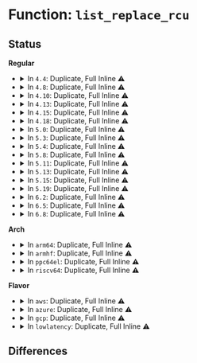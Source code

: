 # Function: <code>list_replace_rcu</code>

## Status
<b>Regular</b>
<ul>
<li>
<details>
<summary>In <code>4.4</code>: Duplicate, Full Inline ⚠️</summary>

**Collision:** Static Duplication

**Inline:** Full

**Transformation:** False

**Instances:**

```
In kernel/auditfilter.c (ffffffff81125a78)
Location: include/linux/rculist.h:171
Inline: True
Inline callers:
  - kernel/auditfilter.c:audit_update_lsm_rules
```
```
In kernel/audit_tree.c (ffffffff8112b192)
Location: include/linux/rculist.h:171
Inline: True
Inline callers:
  - kernel/audit_tree.c:tag_mount
  - kernel/audit_tree.c:untag_chunk
```
```
In fs/exec.c (ffffffff812134df)
Location: include/linux/rculist.h:171
Inline: True
```
```
In security/apparmor/policy.c (ffffffff8137f698)
Location: include/linux/rculist.h:171
Inline: True
Inline callers:
  - security/apparmor/policy.c:__replace_profile
```
```
In security/yama/yama_lsm.c (ffffffff81395069)
Location: include/linux/rculist.h:171
Inline: True
Inline callers:
  - security/yama/yama_lsm.c:yama_ptracer_add
```
</details>
</li>
<li>
<details>
<summary>In <code>4.8</code>: Duplicate, Full Inline ⚠️</summary>

**Collision:** Static Duplication

**Inline:** Full

**Transformation:** False

**Instances:**

```
In kernel/auditfilter.c (ffffffff8112d8f3)
Location: include/linux/rculist.h:171
Inline: True
Inline callers:
  - kernel/auditfilter.c:audit_update_lsm_rules
```
```
In kernel/audit_tree.c (ffffffff81133396)
Location: include/linux/rculist.h:171
Inline: True
Inline callers:
  - kernel/audit_tree.c:tag_mount
  - kernel/audit_tree.c:untag_chunk
```
```
In fs/exec.c (ffffffff8123a038)
Location: include/linux/rculist.h:171
Inline: True
```
```
In security/apparmor/policy.c (ffffffff813b8ea7)
Location: include/linux/rculist.h:171
Inline: True
Inline callers:
  - security/apparmor/policy.c:__replace_profile
```
```
In security/yama/yama_lsm.c (ffffffff813d0be9)
Location: include/linux/rculist.h:171
Inline: True
Inline callers:
  - security/yama/yama_lsm.c:yama_ptracer_add
```
</details>
</li>
<li>
<details>
<summary>In <code>4.10</code>: Duplicate, Full Inline ⚠️</summary>

**Collision:** Static Duplication

**Inline:** Full

**Transformation:** False

**Instances:**

```
In kernel/auditfilter.c (ffffffff81137623)
Location: include/linux/rculist.h:169
Inline: True
Inline callers:
  - kernel/auditfilter.c:audit_update_lsm_rules
```
```
In kernel/audit_tree.c (ffffffff8113d0ca)
Location: include/linux/rculist.h:169
Inline: True
Inline callers:
  - kernel/audit_tree.c:tag_mount
  - kernel/audit_tree.c:untag_chunk
```
```
In fs/exec.c (ffffffff8124cd83)
Location: include/linux/rculist.h:169
Inline: True
```
```
In security/apparmor/policy.c (ffffffff813d0267)
Location: include/linux/rculist.h:169
Inline: True
Inline callers:
  - security/apparmor/policy.c:__replace_profile
```
```
In security/yama/yama_lsm.c (ffffffff813e82e9)
Location: include/linux/rculist.h:169
Inline: True
Inline callers:
  - security/yama/yama_lsm.c:yama_ptracer_add
```
</details>
</li>
<li>
<details>
<summary>In <code>4.13</code>: Duplicate, Full Inline ⚠️</summary>

**Collision:** Static Duplication

**Inline:** Full

**Transformation:** False

**Instances:**

```
In kernel/auditfilter.c (ffffffff81138b83)
Location: include/linux/rculist.h:169
Inline: True
Inline callers:
  - kernel/auditfilter.c:audit_update_lsm_rules
```
```
In kernel/audit_tree.c (ffffffff8113e6ed)
Location: include/linux/rculist.h:169
Inline: True
Inline callers:
  - kernel/audit_tree.c:tag_mount
  - kernel/audit_tree.c:untag_chunk
```
```
In fs/exec.c (ffffffff81258db4)
Location: include/linux/rculist.h:169
Inline: True
```
```
In security/apparmor/policy.c (ffffffff813e3a4f)
Location: include/linux/rculist.h:169
Inline: True
Inline callers:
  - security/apparmor/policy.c:__replace_profile
```
```
In security/yama/yama_lsm.c (ffffffff813f4806)
Location: include/linux/rculist.h:169
Inline: True
Inline callers:
  - security/yama/yama_lsm.c:yama_ptracer_add
```
</details>
</li>
<li>
<details>
<summary>In <code>4.15</code>: Duplicate, Full Inline ⚠️</summary>

**Collision:** Static Duplication

**Inline:** Full

**Transformation:** False

**Instances:**

```
In kernel/auditfilter.c (ffffffff81145873)
Location: include/linux/rculist.h:170
Inline: True
Inline callers:
  - kernel/auditfilter.c:audit_update_lsm_rules
```
```
In kernel/audit_tree.c (ffffffff8114b4f7)
Location: include/linux/rculist.h:170
Inline: True
Inline callers:
  - kernel/audit_tree.c:tag_mount
  - kernel/audit_tree.c:untag_chunk
```
```
In fs/exec.c (ffffffff8127af4a)
Location: include/linux/rculist.h:170
Inline: True
```
```
In security/apparmor/policy.c (ffffffff8140a851)
Location: include/linux/rculist.h:170
Inline: True
Inline callers:
  - security/apparmor/policy.c:__replace_profile
```
```
In security/yama/yama_lsm.c (ffffffff8141c8b6)
Location: include/linux/rculist.h:170
Inline: True
Inline callers:
  - security/yama/yama_lsm.c:yama_ptracer_add
```
</details>
</li>
<li>
<details>
<summary>In <code>4.18</code>: Duplicate, Full Inline ⚠️</summary>

**Collision:** Static Duplication

**Inline:** Full

**Transformation:** False

**Instances:**

```
In kernel/auditfilter.c (ffffffff8115428a)
Location: include/linux/rculist.h:170
Inline: True
Inline callers:
  - kernel/auditfilter.c:audit_update_lsm_rules
```
```
In kernel/audit_tree.c (ffffffff8115a61a)
Location: include/linux/rculist.h:170
Inline: True
Inline callers:
  - kernel/audit_tree.c:tag_mount
  - kernel/audit_tree.c:untag_chunk
```
```
In fs/exec.c (ffffffff812a2634)
Location: include/linux/rculist.h:170
Inline: True
```
```
In security/apparmor/policy.c (ffffffff8143c0c7)
Location: include/linux/rculist.h:170
Inline: True
Inline callers:
  - security/apparmor/policy.c:__replace_profile
```
```
In security/yama/yama_lsm.c (ffffffff8144ec5d)
Location: include/linux/rculist.h:170
Inline: True
Inline callers:
  - security/yama/yama_lsm.c:yama_ptracer_add
```
</details>
</li>
<li>
<details>
<summary>In <code>5.0</code>: Duplicate, Full Inline ⚠️</summary>

**Collision:** Static Duplication

**Inline:** Full

**Transformation:** False

**Instances:**

```
In kernel/auditfilter.c (ffffffff811610aa)
Location: include/linux/rculist.h:170
Inline: True
Inline callers:
  - kernel/auditfilter.c:audit_update_lsm_rules
```
```
In kernel/audit_tree.c (ffffffff81166bcd)
Location: include/linux/rculist.h:170
Inline: True
Inline callers:
  - kernel/audit_tree.c:replace_chunk
```
```
In fs/exec.c (ffffffff812b7223)
Location: include/linux/rculist.h:170
Inline: True
```
```
In security/apparmor/policy.c (ffffffff81458f37)
Location: include/linux/rculist.h:170
Inline: True
Inline callers:
  - security/apparmor/policy.c:__replace_profile
```
```
In security/yama/yama_lsm.c (ffffffff8146bc2d)
Location: include/linux/rculist.h:170
Inline: True
Inline callers:
  - security/yama/yama_lsm.c:yama_ptracer_add
```
</details>
</li>
<li>
<details>
<summary>In <code>5.3</code>: Duplicate, Full Inline ⚠️</summary>

**Collision:** Static Duplication

**Inline:** Full

**Transformation:** False

**Instances:**

```
In kernel/auditfilter.c (ffffffff8116d74e)
Location: include/linux/rculist.h:170
Inline: True
Inline callers:
  - kernel/auditfilter.c:audit_update_lsm_rules
```
```
In kernel/audit_tree.c (ffffffff8117374d)
Location: include/linux/rculist.h:170
Inline: True
Inline callers:
  - kernel/audit_tree.c:replace_chunk
```
```
In fs/exec.c (ffffffff812d4c1b)
Location: include/linux/rculist.h:170
Inline: True
Inline callers:
  - fs/exec.c:de_thread
```
```
In security/apparmor/policy.c (ffffffff814866bd)
Location: include/linux/rculist.h:170
Inline: True
Inline callers:
  - security/apparmor/policy.c:__replace_profile
```
```
In security/yama/yama_lsm.c (ffffffff81498c0d)
Location: include/linux/rculist.h:170
Inline: True
Inline callers:
  - security/yama/yama_lsm.c:yama_ptracer_add
```
```
In security/integrity/ima/ima_policy.c (ffffffff8149f61f)
Location: include/linux/rculist.h:170
Inline: True
Inline callers:
  - security/integrity/ima/ima_policy.c:ima_lsm_policy_change
```
</details>
</li>
<li>
<details>
<summary>In <code>5.4</code>: Duplicate, Full Inline ⚠️</summary>

**Collision:** Static Duplication

**Inline:** Full

**Transformation:** False

**Instances:**

```
In kernel/auditfilter.c (ffffffff811795ee)
Location: include/linux/rculist.h:188
Inline: True
Inline callers:
  - kernel/auditfilter.c:audit_update_lsm_rules
```
```
In kernel/audit_tree.c (ffffffff8117f5bd)
Location: include/linux/rculist.h:188
Inline: True
Inline callers:
  - kernel/audit_tree.c:replace_chunk
```
```
In fs/exec.c (ffffffff812e679b)
Location: include/linux/rculist.h:188
Inline: True
Inline callers:
  - fs/exec.c:de_thread
```
```
In security/apparmor/policy.c (ffffffff814a056d)
Location: include/linux/rculist.h:188
Inline: True
Inline callers:
  - security/apparmor/policy.c:__replace_profile
```
```
In security/yama/yama_lsm.c (ffffffff814b2b3d)
Location: include/linux/rculist.h:188
Inline: True
Inline callers:
  - security/yama/yama_lsm.c:yama_ptracer_add
```
```
In security/integrity/ima/ima_policy.c (ffffffff814b9bee)
Location: include/linux/rculist.h:188
Inline: True
Inline callers:
  - security/integrity/ima/ima_policy.c:ima_lsm_policy_change
```
</details>
</li>
<li>
<details>
<summary>In <code>5.8</code>: Duplicate, Full Inline ⚠️</summary>

**Collision:** Static Duplication

**Inline:** Full

**Transformation:** False

**Instances:**

```
In kernel/auditfilter.c (ffffffff8118bb2e)
Location: include/linux/rculist.h:198
Inline: True
Inline callers:
  - kernel/auditfilter.c:update_lsm_rules
```
```
In kernel/audit_tree.c (ffffffff81192c37)
Location: include/linux/rculist.h:198
Inline: True
Inline callers:
  - kernel/audit_tree.c:replace_chunk
```
```
In fs/exec.c (ffffffff8131e035)
Location: include/linux/rculist.h:198
Inline: True
Inline callers:
  - fs/exec.c:de_thread
```
```
In security/apparmor/policy.c (ffffffff814fa414)
Location: include/linux/rculist.h:198
Inline: True
Inline callers:
  - security/apparmor/policy.c:__replace_profile
```
```
In security/yama/yama_lsm.c (ffffffff81511e31)
Location: include/linux/rculist.h:198
Inline: True
Inline callers:
  - security/yama/yama_lsm.c:yama_ptracer_add
```
```
In security/integrity/ima/ima_policy.c (ffffffff81518bca)
Location: include/linux/rculist.h:198
Inline: True
Inline callers:
  - security/integrity/ima/ima_policy.c:ima_lsm_update_rules
```
</details>
</li>
<li>
<details>
<summary>In <code>5.11</code>: Duplicate, Full Inline ⚠️</summary>

**Collision:** Static Duplication

**Inline:** Full

**Transformation:** False

**Instances:**

```
In kernel/auditfilter.c (ffffffff81188d3e)
Location: include/linux/rculist.h:206
Inline: True
Inline callers:
  - kernel/auditfilter.c:update_lsm_rules
```
```
In kernel/audit_tree.c (ffffffff8118fdae)
Location: include/linux/rculist.h:206
Inline: True
Inline callers:
  - kernel/audit_tree.c:replace_chunk
```
```
In fs/exec.c (ffffffff81329545)
Location: include/linux/rculist.h:206
Inline: True
Inline callers:
  - fs/exec.c:de_thread
```
```
In security/apparmor/policy.c (ffffffff81517194)
Location: include/linux/rculist.h:206
Inline: True
Inline callers:
  - security/apparmor/policy.c:__replace_profile
```
```
In security/yama/yama_lsm.c (ffffffff8152ecc6)
Location: include/linux/rculist.h:206
Inline: True
Inline callers:
  - security/yama/yama_lsm.c:yama_ptracer_add
```
```
In security/integrity/ima/ima_policy.c (ffffffff81535c0a)
Location: include/linux/rculist.h:206
Inline: True
Inline callers:
  - security/integrity/ima/ima_policy.c:ima_lsm_update_rules
```
</details>
</li>
<li>
<details>
<summary>In <code>5.13</code>: Duplicate, Full Inline ⚠️</summary>

**Collision:** Static Duplication

**Inline:** Full

**Transformation:** False

**Instances:**

```
In kernel/auditfilter.c (ffffffff8118a6da)
Location: include/linux/rculist.h:206
Inline: True
Inline callers:
  - kernel/auditfilter.c:audit_update_lsm_rules
```
```
In kernel/audit_tree.c (ffffffff81190cda)
Location: include/linux/rculist.h:206
Inline: True
Inline callers:
  - kernel/audit_tree.c:replace_chunk
```
```
In fs/exec.c (ffffffff8132f355)
Location: include/linux/rculist.h:206
Inline: True
Inline callers:
  - fs/exec.c:de_thread
```
```
In security/apparmor/policy.c (ffffffff8151da40)
Location: include/linux/rculist.h:206
Inline: True
Inline callers:
  - security/apparmor/policy.c:__replace_profile
```
```
In security/yama/yama_lsm.c (ffffffff81535467)
Location: include/linux/rculist.h:206
Inline: True
Inline callers:
  - security/yama/yama_lsm.c:yama_ptracer_add
```
```
In security/integrity/ima/ima_policy.c (ffffffff8153e311)
Location: include/linux/rculist.h:206
Inline: True
Inline callers:
  - security/integrity/ima/ima_policy.c:ima_lsm_update_rules
```
</details>
</li>
<li>
<details>
<summary>In <code>5.15</code>: Duplicate, Full Inline ⚠️</summary>

**Collision:** Static Duplication

**Inline:** Full

**Transformation:** False

**Instances:**

```
In kernel/auditfilter.c (ffffffff811b323c)
Location: include/linux/rculist.h:197
Inline: True
Inline callers:
  - kernel/auditfilter.c:audit_update_lsm_rules
```
```
In kernel/audit_tree.c (ffffffff811b9bba)
Location: include/linux/rculist.h:197
Inline: True
Inline callers:
  - kernel/audit_tree.c:replace_chunk
```
```
In fs/exec.c (ffffffff8137cb35)
Location: include/linux/rculist.h:197
Inline: True
Inline callers:
  - fs/exec.c:de_thread
```
```
In security/apparmor/policy.c (ffffffff8157bb30)
Location: include/linux/rculist.h:197
Inline: True
Inline callers:
  - security/apparmor/policy.c:__replace_profile
```
```
In security/yama/yama_lsm.c (ffffffff81593a35)
Location: include/linux/rculist.h:197
Inline: True
Inline callers:
  - security/yama/yama_lsm.c:yama_ptracer_add
```
```
In security/integrity/ima/ima_policy.c (ffffffff8159d49b)
Location: include/linux/rculist.h:197
Inline: True
Inline callers:
  - security/integrity/ima/ima_policy.c:ima_lsm_update_rules
```
</details>
</li>
<li>
<details>
<summary>In <code>5.19</code>: Duplicate, Full Inline ⚠️</summary>

**Collision:** Static Duplication

**Inline:** Full

**Transformation:** False

**Instances:**

```
In kernel/auditfilter.c (ffffffff811e568c)
Location: include/linux/rculist.h:197
Inline: True
Inline callers:
  - kernel/auditfilter.c:audit_update_lsm_rules
```
```
In kernel/audit_tree.c (ffffffff811ecd08)
Location: include/linux/rculist.h:197
Inline: True
Inline callers:
  - kernel/audit_tree.c:replace_chunk
```
```
In fs/exec.c (ffffffff813fbe7b)
Location: include/linux/rculist.h:197
Inline: True
Inline callers:
  - fs/exec.c:de_thread
```
```
In security/apparmor/policy.c (ffffffff8161a115)
Location: include/linux/rculist.h:197
Inline: True
Inline callers:
  - security/apparmor/policy.c:__replace_profile
```
```
In security/yama/yama_lsm.c (ffffffff81635232)
Location: include/linux/rculist.h:197
Inline: True
Inline callers:
  - security/yama/yama_lsm.c:yama_ptracer_add
```
```
In security/integrity/ima/ima_policy.c (ffffffff81642710)
Location: include/linux/rculist.h:197
Inline: True
Inline callers:
  - security/integrity/ima/ima_policy.c:ima_lsm_update_rules
```
</details>
</li>
<li>
<details>
<summary>In <code>6.2</code>: Duplicate, Full Inline ⚠️</summary>

**Collision:** Static Duplication

**Inline:** Full

**Transformation:** False

**Instances:**

```
In kernel/auditfilter.c (ffffffff8122b71c)
Location: include/linux/rculist.h:197
Inline: True
Inline callers:
  - kernel/auditfilter.c:audit_update_lsm_rules
```
```
In kernel/audit_tree.c (ffffffff81233288)
Location: include/linux/rculist.h:197
Inline: True
Inline callers:
  - kernel/audit_tree.c:replace_chunk
```
```
In fs/exec.c (ffffffff81484f2b)
Location: include/linux/rculist.h:197
Inline: True
Inline callers:
  - fs/exec.c:de_thread
```
```
In security/apparmor/policy.c (ffffffff816cd3f5)
Location: include/linux/rculist.h:197
Inline: True
Inline callers:
  - security/apparmor/policy.c:__replace_profile
```
```
In security/yama/yama_lsm.c (ffffffff816ebe82)
Location: include/linux/rculist.h:197
Inline: True
Inline callers:
  - security/yama/yama_lsm.c:yama_ptracer_add
```
```
In security/integrity/ima/ima_policy.c (ffffffff816fca79)
Location: include/linux/rculist.h:197
Inline: True
Inline callers:
  - security/integrity/ima/ima_policy.c:ima_lsm_policy_change
```
</details>
</li>
<li>
<details>
<summary>In <code>6.5</code>: Duplicate, Full Inline ⚠️</summary>

**Collision:** Static Duplication

**Inline:** Full

**Transformation:** False

**Instances:**

```
In kernel/auditfilter.c (ffffffff81241cfc)
Location: include/linux/rculist.h:197
Inline: True
Inline callers:
  - kernel/auditfilter.c:audit_update_lsm_rules
```
```
In kernel/audit_tree.c (ffffffff81249f2c)
Location: include/linux/rculist.h:197
Inline: True
Inline callers:
  - kernel/audit_tree.c:replace_chunk
```
```
In fs/exec.c (ffffffff814b9eab)
Location: include/linux/rculist.h:197
Inline: True
Inline callers:
  - fs/exec.c:de_thread
```
```
In security/apparmor/policy.c (ffffffff81705b0c)
Location: include/linux/rculist.h:197
Inline: True
Inline callers:
  - security/apparmor/policy.c:__replace_profile
```
```
In security/yama/yama_lsm.c (ffffffff817262b2)
Location: include/linux/rculist.h:197
Inline: True
Inline callers:
  - security/yama/yama_lsm.c:yama_ptracer_add
```
```
In security/integrity/ima/ima_policy.c (ffffffff81736aa9)
Location: include/linux/rculist.h:197
Inline: True
Inline callers:
  - security/integrity/ima/ima_policy.c:ima_lsm_policy_change
```
</details>
</li>
<li>
<details>
<summary>In <code>6.8</code>: Duplicate, Full Inline ⚠️</summary>

**Collision:** Static Duplication

**Inline:** Full

**Transformation:** False

**Instances:**

```
In kernel/auditfilter.c (ffffffff8125bb0c)
Location: include/linux/rculist.h:197
Inline: True
Inline callers:
  - kernel/auditfilter.c:audit_update_lsm_rules
```
```
In kernel/audit_tree.c (ffffffff81263e3c)
Location: include/linux/rculist.h:197
Inline: True
Inline callers:
  - kernel/audit_tree.c:replace_chunk
```
```
In fs/exec.c (ffffffff814ec427)
Location: include/linux/rculist.h:197
Inline: True
Inline callers:
  - fs/exec.c:de_thread
```
```
In security/apparmor/policy.c (ffffffff8174340c)
Location: include/linux/rculist.h:197
Inline: True
Inline callers:
  - security/apparmor/policy.c:__replace_profile
```
```
In security/yama/yama_lsm.c (ffffffff817674d1)
Location: include/linux/rculist.h:197
Inline: True
Inline callers:
  - security/yama/yama_lsm.c:yama_ptracer_add
```
```
In security/integrity/ima/ima_policy.c (ffffffff81777569)
Location: include/linux/rculist.h:197
Inline: True
Inline callers:
  - security/integrity/ima/ima_policy.c:ima_lsm_policy_change
```
</details>
</li>
</ul>
<b>Arch</b>
<ul>
<li>
<details>
<summary>In <code>arm64</code>: Duplicate, Full Inline ⚠️</summary>

**Collision:** Static Duplication

**Inline:** Full

**Transformation:** False

**Instances:**

```
In kernel/auditfilter.c (ffff8000101ee920)
Location: include/linux/rculist.h:188
Inline: True
Inline callers:
  - kernel/auditfilter.c:audit_update_lsm_rules
```
```
In kernel/audit_tree.c (ffff8000101f45bc)
Location: include/linux/rculist.h:188
Inline: True
Inline callers:
  - kernel/audit_tree.c:replace_chunk
```
```
In fs/exec.c (ffff80001038ea98)
Location: include/linux/rculist.h:188
Inline: True
Inline callers:
  - fs/exec.c:de_thread
```
```
In security/apparmor/policy.c (ffff80001059632c)
Location: include/linux/rculist.h:188
Inline: True
Inline callers:
  - security/apparmor/policy.c:__replace_profile
```
```
In security/yama/yama_lsm.c (ffff8000105aab20)
Location: include/linux/rculist.h:188
Inline: True
Inline callers:
  - security/yama/yama_lsm.c:yama_ptracer_add
```
```
In security/integrity/ima/ima_policy.c (ffff8000105b1fa0)
Location: include/linux/rculist.h:188
Inline: True
Inline callers:
  - security/integrity/ima/ima_policy.c:ima_lsm_policy_change
```
</details>
</li>
<li>
<details>
<summary>In <code>armhf</code>: Duplicate, Full Inline ⚠️</summary>

**Collision:** Static Duplication

**Inline:** Full

**Transformation:** False

**Instances:**

```
In kernel/auditfilter.c (c042e918)
Location: include/linux/rculist.h:188
Inline: True
Inline callers:
  - kernel/auditfilter.c:audit_update_lsm_rules
```
```
In kernel/audit_tree.c (c0434968)
Location: include/linux/rculist.h:188
Inline: True
Inline callers:
  - kernel/audit_tree.c:replace_chunk
```
```
In fs/exec.c (c0574ffc)
Location: include/linux/rculist.h:188
Inline: True
Inline callers:
  - fs/exec.c:de_thread
```
```
In security/apparmor/policy.c (c0747400)
Location: include/linux/rculist.h:188
Inline: True
Inline callers:
  - security/apparmor/policy.c:__replace_profile
```
```
In security/yama/yama_lsm.c (c075a07c)
Location: include/linux/rculist.h:188
Inline: True
Inline callers:
  - security/yama/yama_lsm.c:yama_ptracer_add
```
```
In security/integrity/ima/ima_policy.c (c0761630)
Location: include/linux/rculist.h:188
Inline: True
Inline callers:
  - security/integrity/ima/ima_policy.c:ima_lsm_policy_change
```
</details>
</li>
<li>
<details>
<summary>In <code>ppc64el</code>: Duplicate, Full Inline ⚠️</summary>

**Collision:** Static Duplication

**Inline:** Full

**Transformation:** False

**Instances:**

```
In kernel/auditfilter.c (c0000000002617bc)
Location: include/linux/rculist.h:188
Inline: True
Inline callers:
  - kernel/auditfilter.c:audit_update_lsm_rules
```
```
In kernel/audit_tree.c (c0000000002694f0)
Location: include/linux/rculist.h:188
Inline: True
Inline callers:
  - kernel/audit_tree.c:replace_chunk
```
```
In fs/exec.c (c0000000004859d8)
Location: include/linux/rculist.h:188
Inline: True
Inline callers:
  - fs/exec.c:de_thread
```
```
In security/apparmor/policy.c (c00000000070bdd4)
Location: include/linux/rculist.h:188
Inline: True
Inline callers:
  - security/apparmor/policy.c:__replace_profile
```
```
In security/yama/yama_lsm.c (c000000000727eb4)
Location: include/linux/rculist.h:188
Inline: True
Inline callers:
  - security/yama/yama_lsm.c:yama_ptracer_add
```
```
In security/integrity/ima/ima_policy.c (c0000000007331d4)
Location: include/linux/rculist.h:188
Inline: True
Inline callers:
  - security/integrity/ima/ima_policy.c:ima_lsm_policy_change
```
</details>
</li>
<li>
<details>
<summary>In <code>riscv64</code>: Duplicate, Full Inline ⚠️</summary>

**Collision:** Static Duplication

**Inline:** Full

**Transformation:** False

**Instances:**

```
In kernel/auditfilter.c (ffffffe00016293c)
Location: include/linux/rculist.h:188
Inline: True
Inline callers:
  - kernel/auditfilter.c:audit_update_lsm_rules
```
```
In kernel/audit_tree.c (ffffffe000167826)
Location: include/linux/rculist.h:188
Inline: True
Inline callers:
  - kernel/audit_tree.c:replace_chunk
```
```
In fs/exec.c (ffffffe00025e558)
Location: include/linux/rculist.h:188
Inline: True
Inline callers:
  - fs/exec.c:de_thread
```
```
In security/apparmor/policy.c (ffffffe0003e2f90)
Location: include/linux/rculist.h:188
Inline: True
Inline callers:
  - security/apparmor/policy.c:__replace_profile
```
```
In security/yama/yama_lsm.c (ffffffe0003f31b4)
Location: include/linux/rculist.h:188
Inline: True
Inline callers:
  - security/yama/yama_lsm.c:yama_ptracer_add
```
```
In security/integrity/ima/ima_policy.c (ffffffe0003f9810)
Location: include/linux/rculist.h:188
Inline: True
Inline callers:
  - security/integrity/ima/ima_policy.c:ima_lsm_policy_change
```
</details>
</li>
</ul>
<b>Flavor</b>
<ul>
<li>
<details>
<summary>In <code>aws</code>: Duplicate, Full Inline ⚠️</summary>

**Collision:** Static Duplication

**Inline:** Full

**Transformation:** False

**Instances:**

```
In kernel/auditfilter.c (ffffffff81171c0e)
Location: include/linux/rculist.h:188
Inline: True
Inline callers:
  - kernel/auditfilter.c:audit_update_lsm_rules
```
```
In kernel/audit_tree.c (ffffffff81177bdd)
Location: include/linux/rculist.h:188
Inline: True
Inline callers:
  - kernel/audit_tree.c:replace_chunk
```
```
In fs/exec.c (ffffffff812ded7b)
Location: include/linux/rculist.h:188
Inline: True
Inline callers:
  - fs/exec.c:de_thread
```
```
In security/apparmor/policy.c (ffffffff81498b4d)
Location: include/linux/rculist.h:188
Inline: True
Inline callers:
  - security/apparmor/policy.c:__replace_profile
```
```
In security/yama/yama_lsm.c (ffffffff814ab11d)
Location: include/linux/rculist.h:188
Inline: True
Inline callers:
  - security/yama/yama_lsm.c:yama_ptracer_add
```
```
In security/integrity/ima/ima_policy.c (ffffffff814b21ce)
Location: include/linux/rculist.h:188
Inline: True
Inline callers:
  - security/integrity/ima/ima_policy.c:ima_lsm_policy_change
```
</details>
</li>
<li>
<details>
<summary>In <code>azure</code>: Duplicate, Full Inline ⚠️</summary>

**Collision:** Static Duplication

**Inline:** Full

**Transformation:** False

**Instances:**

```
In kernel/auditfilter.c (ffffffff81164dae)
Location: include/linux/rculist.h:188
Inline: True
Inline callers:
  - kernel/auditfilter.c:audit_update_lsm_rules
```
```
In kernel/audit_tree.c (ffffffff8116ad7d)
Location: include/linux/rculist.h:188
Inline: True
Inline callers:
  - kernel/audit_tree.c:replace_chunk
```
```
In fs/exec.c (ffffffff812ceea0)
Location: include/linux/rculist.h:188
Inline: True
Inline callers:
  - fs/exec.c:de_thread
```
```
In security/apparmor/policy.c (ffffffff8148956d)
Location: include/linux/rculist.h:188
Inline: True
Inline callers:
  - security/apparmor/policy.c:__replace_profile
```
```
In security/yama/yama_lsm.c (ffffffff8149bb3d)
Location: include/linux/rculist.h:188
Inline: True
Inline callers:
  - security/yama/yama_lsm.c:yama_ptracer_add
```
```
In security/integrity/ima/ima_policy.c (ffffffff814a2bee)
Location: include/linux/rculist.h:188
Inline: True
Inline callers:
  - security/integrity/ima/ima_policy.c:ima_lsm_policy_change
```
</details>
</li>
<li>
<details>
<summary>In <code>gcp</code>: Duplicate, Full Inline ⚠️</summary>

**Collision:** Static Duplication

**Inline:** Full

**Transformation:** False

**Instances:**

```
In kernel/auditfilter.c (ffffffff8116f9de)
Location: include/linux/rculist.h:188
Inline: True
Inline callers:
  - kernel/auditfilter.c:audit_update_lsm_rules
```
```
In kernel/audit_tree.c (ffffffff811759ad)
Location: include/linux/rculist.h:188
Inline: True
Inline callers:
  - kernel/audit_tree.c:replace_chunk
```
```
In fs/exec.c (ffffffff812dcb8b)
Location: include/linux/rculist.h:188
Inline: True
Inline callers:
  - fs/exec.c:de_thread
```
```
In security/apparmor/policy.c (ffffffff81494bed)
Location: include/linux/rculist.h:188
Inline: True
Inline callers:
  - security/apparmor/policy.c:__replace_profile
```
```
In security/yama/yama_lsm.c (ffffffff814a71bd)
Location: include/linux/rculist.h:188
Inline: True
Inline callers:
  - security/yama/yama_lsm.c:yama_ptracer_add
```
```
In security/integrity/ima/ima_policy.c (ffffffff814ae25e)
Location: include/linux/rculist.h:188
Inline: True
Inline callers:
  - security/integrity/ima/ima_policy.c:ima_lsm_policy_change
```
</details>
</li>
<li>
<details>
<summary>In <code>lowlatency</code>: Duplicate, Full Inline ⚠️</summary>

**Collision:** Static Duplication

**Inline:** Full

**Transformation:** False

**Instances:**

```
In kernel/auditfilter.c (ffffffff8117d1de)
Location: include/linux/rculist.h:188
Inline: True
Inline callers:
  - kernel/auditfilter.c:audit_update_lsm_rules
```
```
In kernel/audit_tree.c (ffffffff811834ed)
Location: include/linux/rculist.h:188
Inline: True
Inline callers:
  - kernel/audit_tree.c:replace_chunk
```
```
In fs/exec.c (ffffffff812ed934)
Location: include/linux/rculist.h:188
Inline: True
Inline callers:
  - fs/exec.c:de_thread
```
```
In security/apparmor/policy.c (ffffffff814acc0d)
Location: include/linux/rculist.h:188
Inline: True
Inline callers:
  - security/apparmor/policy.c:__replace_profile
```
```
In security/yama/yama_lsm.c (ffffffff814bf8e5)
Location: include/linux/rculist.h:188
Inline: True
Inline callers:
  - security/yama/yama_lsm.c:yama_ptracer_add
```
```
In security/integrity/ima/ima_policy.c (ffffffff814c6cae)
Location: include/linux/rculist.h:188
Inline: True
Inline callers:
  - security/integrity/ima/ima_policy.c:ima_lsm_policy_change
```
</details>
</li>
</ul>

## Differences
